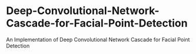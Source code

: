 # Deep-Convolutional-Network-Cascade-for-Facial-Point-Detection
An Implementation of Deep Convolutional Network Cascade for Facial Point Detection
